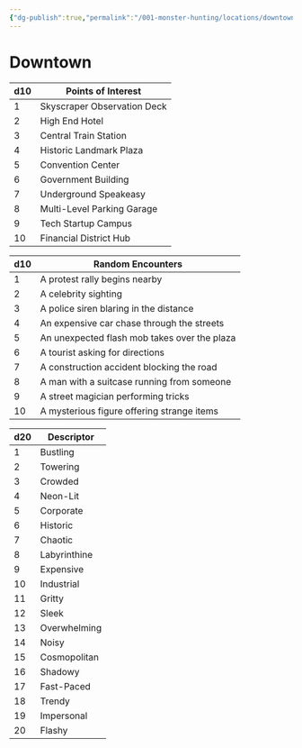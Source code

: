 ```yaml
---
{"dg-publish":true,"permalink":"/001-monster-hunting/locations/downtown/"}
---
```


# Downtown

| d10 | Points of Interest          |
| --- | --------------------------- |
| 1   | Skyscraper Observation Deck |
| 2   | High End Hotel              |
| 3   | Central Train Station       |
| 4   | Historic Landmark Plaza     |
| 5   | Convention Center           |
| 6   | Government Building         |
| 7   | Underground Speakeasy       |
| 8   | Multi-Level Parking Garage  |
| 9   | Tech Startup Campus         |
| 10  | Financial District Hub      |

| d10 | Random Encounters                            |
|-----|----------------------------------------------|
| 1   | A protest rally begins nearby                |
| 2   | A celebrity sighting                         |
| 3   | A police siren blaring in the distance       |
| 4   | An expensive car chase through the streets   |
| 5   | An unexpected flash mob takes over the plaza |
| 6   | A tourist asking for directions              |
| 7   | A construction accident blocking the road    |
| 8   | A man with a suitcase running from someone   |
| 9   | A street magician performing tricks          |
| 10  | A mysterious figure offering strange items   |


| d20 | Descriptor   |
| --- | ------------ |
| 1   | Bustling     |
| 2   | Towering     |
| 3   | Crowded      |
| 4   | Neon-Lit     |
| 5   | Corporate    |
| 6   | Historic     |
| 7   | Chaotic      |
| 8   | Labyrinthine |
| 9   | Expensive    |
| 10  | Industrial   |
| 11  | Gritty       |
| 12  | Sleek        |
| 13  | Overwhelming |
| 14  | Noisy        |
| 15  | Cosmopolitan |
| 16  | Shadowy      |
| 17  | Fast-Paced   |
| 18  | Trendy       |
| 19  | Impersonal   |
| 20  | Flashy       |

